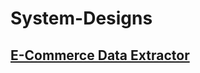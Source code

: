# System-Designs

## [E-Commerce Data Extractor](https://ghanithan.com/System-Designs/E-Commerce%20Data%20Extractor)
